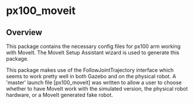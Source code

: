 # px100_moveit

## Overview

This package contains the necessary config files for px100 arm working with MoveIt. The MoveIt Setup Assistant wizard is used to generate this package. 

This package makes use of the FollowJointTrajectory interface which seems to work pretty well in both Gazebo and on the physical robot. A 'master' launch file [px100_moveit] was written to allow a user to choose whether to have MoveIt work with the simulated version, the physical robot hardware, or a MoveIt generated fake robot.
